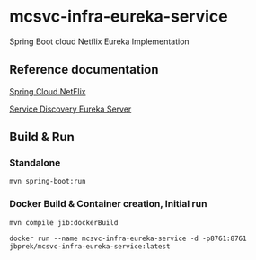 mcsvc-infra-eureka-service
==============================

Spring Boot cloud Netflix Eureka Implementation



Reference documentation
-----------------------
[Spring Cloud NetFlix](https://cloud.spring.io/spring-cloud-netflix/spring-cloud-netflix.html)

[Service Discovery Eureka Server](https://cloud.spring.io/spring-cloud-netflix/spring-cloud-netflix.html#spring-cloud-eureka-server)


Build & Run
-----------

### Standalone

```
mvn spring-boot:run
```


### Docker Build & Container creation, Initial run
```
mvn compile jib:dockerBuild

docker run --name mcsvc-infra-eureka-service -d -p8761:8761 jbprek/mcsvc-infra-eureka-service:latest
```